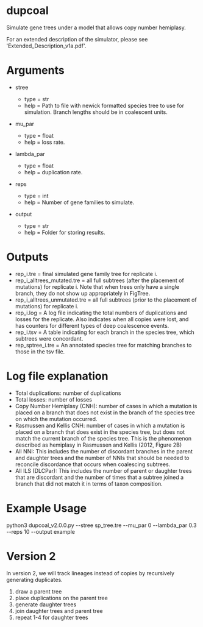 # dupcoal
Simulate gene trees under a model that allows copy number hemiplasy.

For an extended description of the simulator, please see 'Extended_Description_v1a.pdf'.

# Arguments
* stree
    + type = str
    + help = Path to file with newick formatted species tree to use for simulation. Branch lengths should be in coalescent units.

* mu_par
    + type = float
    + help = loss rate.

* lambda_par
    + type = float
    + help = duplication rate.

* reps
    + type = int
    + help = Number of gene families to simulate.

* output
    + type = str
    + help = Folder for storing results.

# Outputs

* rep_i.tre = final simulated gene family tree for replicate i.
* rep_i_alltrees_mutated.tre = all full subtrees (after the placement of mutations) for replicate i. Note that when trees only have a single branch, they do not show up appropriately in FigTree.
* rep_i_alltrees_unmutated.tre = all full subtrees (prior to the placement of mutations) for replicate i.
* rep_i.log = A log file indicating the total numbers of duplications and losses for the replicate. Also indicates when all copies were lost, and has counters for different types of deep coalescence events.
* rep_i.tsv = A table indicating for each branch in the species tree, which subtrees were concordant.
* rep_sptree_i.tre = An annotated species tree for matching branches to those in the tsv file.

# Log file explanation

* Total duplications: number of duplications
* Total losses: number of losses
* Copy Number Hemiplasy (CNH): number of cases in which a mutation is placed on a branch that does not exist in the branch of the species tree on which the mutation occurred.
* Rasmussen and Kellis CNH: number of cases in which a mutation is placed on a branch that does exist in the species tree, but does not match the current branch of the species tree. This is the phenomenon described as hemiplasy in Rasmussen and Kellis (2012, Figure 2B)
* All NNI: This includes the number of discordant branches in the parent and daughter trees and the number of NNIs that should be needed to reconcile discordance that occurs when coalescing subtrees.
* All ILS (DLCPar): This includes the number of parent or daughter trees that are discordant and the number of times that a subtree joined a branch that did not match it in terms of taxon composition.

# Example Usage
python3 dupcoal_v2.0.0.py --stree sp_tree.tre --mu_par 0 --lambda_par 0.3 --reps 10 --output example


# Version 2
In version 2, we will track lineages instead of copies by recursively generating duplicates.
1. draw a parent tree
2. place duplications on the parent tree
3. generate daughter trees
4. join daughter trees and parent tree
5. repeat 1-4 for daughter trees